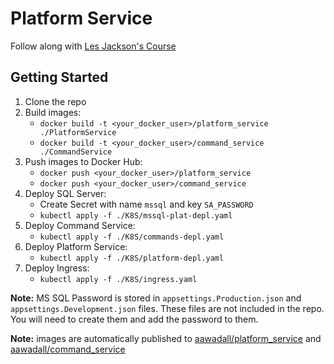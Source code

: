 # Platform Service
Follow along with [Les Jackson's Course](https://www.youtube.com/watch?v=DgVjEo3OGBI) 

## Getting Started
1. Clone the repo
2. Build images:
    - `docker build -t <your_docker_user>/platform_service ./PlatformService` 
    - `docker build -t <your_docker_user>/command_service ./CommandService`
3. Push images to Docker Hub:
    - `docker push <your_docker_user>/platform_service`
    - `docker push <your_docker_user>/command_service`
4. Deploy SQL Server:
    - Create Secret with name `mssql` and key `SA_PASSWORD` 
    - `kubectl apply -f ./K8S/mssql-plat-depl.yaml`
5. Deploy Command Service:
    - `kubectl apply -f ./K8S/commands-depl.yaml`
6. Deploy Platform Service:
    - `kubectl apply -f ./K8S/platform-depl.yaml`
7. Deploy Ingress:
    - `kubectl apply -f ./K8S/ingress.yaml`

**Note:** MS SQL Password is stored in `appsettings.Production.json` and `appsettings.Development.json` files. These files are not included in the repo. You will need to create them and add the password to them.

**Note:** images are automatically published to [aawadall/platform_service](https://hub.docker.com/repository/docker/aawadall/platform_service) and [aawadall/command_service](https://hub.docker.com/repository/docker/aawadall/command_service)

